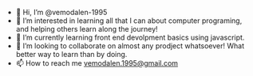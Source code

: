 - 👋 Hi, I’m @vemodalen-1995
- 👀 I’m interested in learning all that I can about computer programing, and helping others learn along the journey!
- 🌱 I’m currently learning front end devolpment basics using javascript.
- 💞️ I’m looking to collaborate on almost any prodject whatsoever! What better way to learn than by doing.
- 📫 How to reach me vemodalen.1995@gmail.com

<!---
vemodalen-1995/vemodalen-1995 is a ✨ special ✨ repository because its `README.md` (this file) appears on your GitHub profile.
You can click the Preview link to take a look at your changes.
--->
